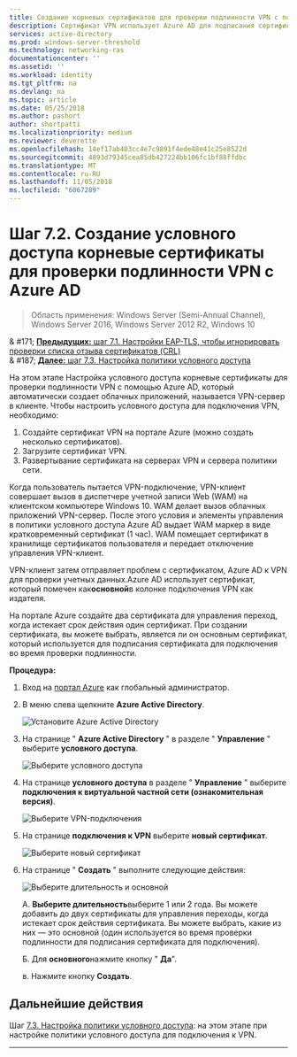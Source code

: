 ```yaml
---
title: Создание корневых сертификатов для проверки подлинности VPN с помощью Azure AD
description: Сертификат VPN использует Azure AD для подписания сертификаты, выданные клиенты Windows 10 при проверке подлинности Azure AD для подключения к VPN. Сертификат, помечена как основной, издателя, которое использует Azure AD.
services: active-directory
ms.prod: windows-server-threshold
ms.technology: networking-ras
documentationcenter: ''
ms.assetid: ''
ms.workload: identity
ms.tgt_pltfrm: na
ms.devlang: na
ms.topic: article
ms.date: 05/25/2018
ms.author: pashort
author: shortpatti
ms.localizationpriority: medium
ms.reviewer: deverette
ms.openlocfilehash: 14ef17ab403cc4e7c9891f4ede48e41c25e8522d
ms.sourcegitcommit: 4893d79345cea85db427224bb106fc1bf88ffdbc
ms.translationtype: MT
ms.contentlocale: ru-RU
ms.lasthandoff: 11/05/2018
ms.locfileid: "6067289"
---
```

# Шаг 7.2. Создание условного доступа корневые сертификаты для проверки подлинности VPN с Azure AD

>Область применения: Windows Server (Semi-Annual Channel), Windows Server 2016, Windows Server 2012 R2, Windows 10

& #171;  [ **Предыдущих:** шаг 7.1. Настройки EAP-TLS, чтобы игнорировать проверки списка отзыва сертификатов (CRL)](vpn-config-eap-tls-to-ignore-crl-checking.md)<br>
& #187; [ **Далее:** шаг 7.3. Настройка политики условного доступа](vpn-config-conditional-access-policy.md)

На этом этапе Настройка условного доступа корневые сертификаты для проверки подлинности VPN с помощью Azure AD, который автоматически создает облачных приложений, называется VPN-сервер в клиенте. Чтобы настроить условного доступа для подключения VPN, необходимо:

1. Создайте сертификат VPN на портале Azure (можно создать несколько сертификатов).
2. Загрузите сертификат VPN.
2. Развертывание сертификата на серверах VPN и сервера политики сети.

Когда пользователь пытается VPN-подключение, VPN-клиент совершает вызов в диспетчере учетной записи Web (WAM) на клиентском компьютере Windows 10. WAM делает вызов облачных приложений VPN-сервер. После этого условия и элементы управления в политики условного доступа Azure AD выдает WAM маркер в виде кратковременный сертификат (1 час). WAM помещает сертификат в хранилище сертификатов пользователя и передает отключение управления VPN-клиент.  

VPN-клиент затем отправляет проблем с сертификатом, Azure AD к VPN для проверки учетных данных.Azure AD использует сертификат, который помечен как**основной**в колонке подключения VPN как издателя. 

На портале Azure создайте два сертификата для управления переход, когда истекает срок действия один сертификат. При создании сертификата, вы можете выбрать, является ли он основным сертификат, который используется для подписания сертификата для подключения во время проверки подлинности.

**Процедура:**

1. Вход на [портал Azure](https://portal.azure.com) как глобальный администратор.

2. В меню слева щелкните **Azure Active Directory**. 

    ![Установите Azure Active Directory](../../media/Always-On-Vpn/01.png)

3. На странице " **Azure Active Directory** " в разделе " **Управление** " выберите **условного доступа**.

    ![Выберите условного доступа](../../media/Always-On-Vpn/02.png)

4. На странице **условного доступа** в разделе " **Управление** " выберите **подключения к виртуальной частной сети (ознакомительная версия)**.

    ![Выберите VPN-подключения](../../media/Always-On-Vpn/03.png)

5. На странице **подключения к VPN** выберите **новый сертификат**.

    ![Выберите новый сертификат](../../media/Always-On-Vpn/04.png)

6. На странице " **Создать** " выполните следующие действия:

    ![Выберите длительность и основной](../../media/Always-On-Vpn/05.png)

    А. **Выберите длительность**выберите 1 или 2 года. Вы можете добавить до двух сертификаты для управления переходы, когда истекает срок действия сертификата. Вы можете выбрать, какие из них — это основной (один используется во время проверки подлинности для подписания сертификата для подключения).

    Б. Для **основного**нажмите кнопку " **Да**".

    в. Нажмите кнопку **Создать**.

## Дальнейшие действия
Шаг [7.3. Настройка политики условного доступа](vpn-config-conditional-access-policy.md): на этом этапе при настройке политики условного доступа для подключения к VPN. 

---